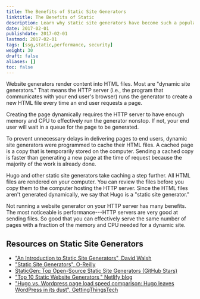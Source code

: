 ```yaml
---
title: The Benefits of Static Site Generators
linktitle: The Benefits of Static
description: Learn why static site generators have become such a popular option for developers. Benefits include performance, security, ease of use, and exportability of content.
date: 2017-02-01
publishdate: 2017-02-01
lastmod: 2017-02-01
tags: [ssg,static,performance, security]
weight: 30
draft: false
aliases: []
toc: false
---
```


Website generators render content into HTML files. Most are "dynamic site generators." That means the HTTP server (i.e., the program that communicates with your end user's browser) runs the generator to create a new HTML file every time an end user requests a page.

Creating the page dynamically requires the HTTP server to have enough memory and CPU to effectively run the generator nonstop. If not, your end user will wait in a queue for the page to be generated.

To prevent unnecessary delays in delivering pages to end users, dynamic site generators were programmed to cache their HTML files. A cached page is a copy that is temporarily stored on the computer. Sending a cached copy is faster than generating a new page at the time of request because the majority of the work is already done.

Hugo and other static site generators take caching a step further. All HTML files are rendered on your computer. You can review the files before you copy them to the computer hosting the HTTP server. Since the HTML files aren't generated dynamically, we say that Hugo is a "static site generator."

Not running a website generator on your HTTP server has many benefits. The most noticeable is performance---HTTP servers are very good at sending files. So good that you can effectively serve the same number of pages with a fraction of the memory and CPU needed for a dynamic site.

## Resources on Static Site Generators

* ["An Introduction to Static Site Generators", David Walsh][]
* ["Static Site Generators", O-Reilly][]
* [StaticGen: Top Open-Source Static Site Generators (GitHub Stars)][]
* ["Top 10 Static Website Generators," Netlify blog][]
* ["Hugo vs. Wordpress page load speed comparison: Hugo leaves WordPress in its dust", GettingThingsTech][hugovwordpress]


["An Introduction to Static Site Generators", David Walsh]: https://davidwalsh.name/introduction-static-site-generators
["Static Site Generators", O-Reilly]: /documents/oreilly-static-site-generators.pdf
["Top 10 Static Website Generators," Netlify blog]: https://www.netlify.com/blog/2016/05/02/top-ten-static-website-generators/
[hugovwordpress]: https://gettingthingstech.com/hugo-vs.-wordpress-page-load-speed-comparison-hugo-leaves-wordpress-in-its-dust/
[StaticGen: Top Open-Source Static Site Generators (GitHub Stars)]: https://www.staticgen.com/

